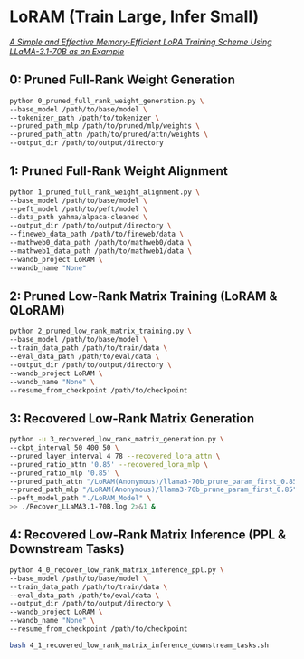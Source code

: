 # LoRAM (Train Large, Infer Small)

<u>*A Simple and Effective Memory-Efficient LoRA Training Scheme Using LLaMA-3.1-70B as an Example*</u>

## 0: Pruned Full-Rank Weight Generation

```bash
python 0_pruned_full_rank_weight_generation.py \
--base_model /path/to/base/model \
--tokenizer_path /path/to/tokenizer \
--pruned_path_mlp /path/to/pruned/mlp/weights \
--pruned_path_attn /path/to/pruned/attn/weights \ 
--output_dir /path/to/output/directory
```

## 1: Pruned Full-Rank Weight Alignment

```bash
python 1_pruned_full_rank_weight_alignment.py \
--base_model /path/to/base/model \
--peft_model /path/to/peft/model \
--data_path yahma/alpaca-cleaned \
--output_dir /path/to/output/directory \
--fineweb_data_path /path/to/fineweb/data \
--mathweb0_data_path /path/to/mathweb0/data \
--mathweb1_data_path /path/to/mathweb1/data \
--wandb_project LoRAM \
--wandb_name "None"
```

## 2: Pruned Low-Rank Matrix Training (LoRAM & QLoRAM)

```bash
python 2_pruned_low_rank_matrix_training.py \
--base_model /path/to/base/model \
--train_data_path /path/to/train/data \
--eval_data_path /path/to/eval/data \
--output_dir /path/to/output/directory \
--wandb_project LoRAM \
--wandb_name "None" \
--resume_from_checkpoint /path/to/checkpoint
```

## 3: Recovered Low-Rank Matrix Generation

```bash
python -u 3_recovered_low_rank_matrix_generation.py \
--ckpt_interval 50 400 50 \
--pruned_layer_interval 4 78 --recovered_lora_attn \
--pruned_ratio_attn '0.85' --recovered_lora_mlp \
--pruned_ratio_mlp '0.85' \
--pruned_path_attn "/LoRAM(Anonymous)/llama3-70b_prune_param_first_0.85" \
--pruned_path_mlp "/LoRAM(Anonymous)/llama3-70b_prune_param_first_0.85" \
--peft_model_path "./LoRAM_Model" \
>> ./Recover_LLaMA3.1-70B.log 2>&1 &
```

## 4: Recovered Low-Rank Matrix Inference (PPL & Downstream Tasks)

```bash
python 4_0_recover_low_rank_matrix_inference_ppl.py \
--base_model /path/to/base/model \
--train_data_path /path/to/train/data \
--eval_data_path /path/to/eval/data \
--output_dir /path/to/output/directory \
--wandb_project LoRAM \
--wandb_name "None" \
--resume_from_checkpoint /path/to/checkpoint
```

```bash
bash 4_1_recovered_low_rank_matrix_inference_downstream_tasks.sh
```
